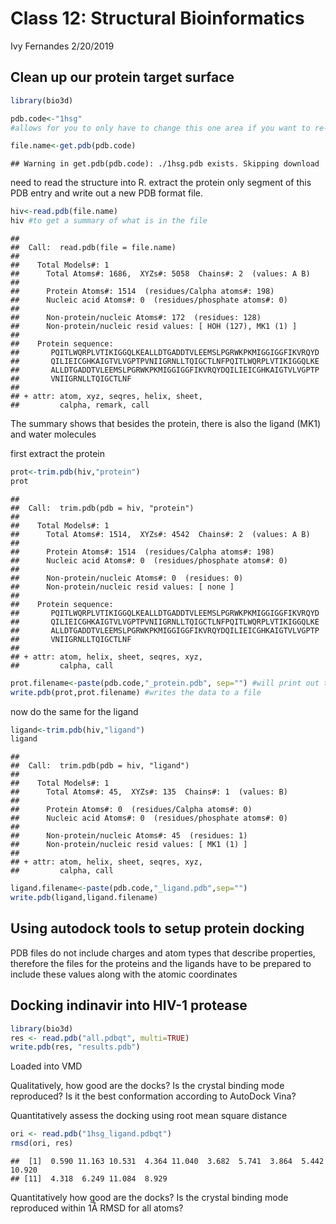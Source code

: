 Class 12: Structural Bioinformatics
================
Ivy Fernandes
2/20/2019

Clean up our protein target surface
-----------------------------------

``` r
library(bio3d)

pdb.code<-"1hsg" 
#allows for you to only have to change this one area if you want to re-use this for other proteins in the future 

file.name<-get.pdb(pdb.code)
```

    ## Warning in get.pdb(pdb.code): ./1hsg.pdb exists. Skipping download

need to read the structure into R. extract the protein only segment of this PDB entry and write out a new PDB format file.

``` r
hiv<-read.pdb(file.name)
hiv #to get a summary of what is in the file
```

    ## 
    ##  Call:  read.pdb(file = file.name)
    ## 
    ##    Total Models#: 1
    ##      Total Atoms#: 1686,  XYZs#: 5058  Chains#: 2  (values: A B)
    ## 
    ##      Protein Atoms#: 1514  (residues/Calpha atoms#: 198)
    ##      Nucleic acid Atoms#: 0  (residues/phosphate atoms#: 0)
    ## 
    ##      Non-protein/nucleic Atoms#: 172  (residues: 128)
    ##      Non-protein/nucleic resid values: [ HOH (127), MK1 (1) ]
    ## 
    ##    Protein sequence:
    ##       PQITLWQRPLVTIKIGGQLKEALLDTGADDTVLEEMSLPGRWKPKMIGGIGGFIKVRQYD
    ##       QILIEICGHKAIGTVLVGPTPVNIIGRNLLTQIGCTLNFPQITLWQRPLVTIKIGGQLKE
    ##       ALLDTGADDTVLEEMSLPGRWKPKMIGGIGGFIKVRQYDQILIEICGHKAIGTVLVGPTP
    ##       VNIIGRNLLTQIGCTLNF
    ## 
    ## + attr: atom, xyz, seqres, helix, sheet,
    ##         calpha, remark, call

The summary shows that besides the protein, there is also the ligand (MK1) and water molecules

first extract the protein

``` r
prot<-trim.pdb(hiv,"protein")
prot
```

    ## 
    ##  Call:  trim.pdb(pdb = hiv, "protein")
    ## 
    ##    Total Models#: 1
    ##      Total Atoms#: 1514,  XYZs#: 4542  Chains#: 2  (values: A B)
    ## 
    ##      Protein Atoms#: 1514  (residues/Calpha atoms#: 198)
    ##      Nucleic acid Atoms#: 0  (residues/phosphate atoms#: 0)
    ## 
    ##      Non-protein/nucleic Atoms#: 0  (residues: 0)
    ##      Non-protein/nucleic resid values: [ none ]
    ## 
    ##    Protein sequence:
    ##       PQITLWQRPLVTIKIGGQLKEALLDTGADDTVLEEMSLPGRWKPKMIGGIGGFIKVRQYD
    ##       QILIEICGHKAIGTVLVGPTPVNIIGRNLLTQIGCTLNFPQITLWQRPLVTIKIGGQLKE
    ##       ALLDTGADDTVLEEMSLPGRWKPKMIGGIGGFIKVRQYDQILIEICGHKAIGTVLVGPTP
    ##       VNIIGRNLLTQIGCTLNF
    ## 
    ## + attr: atom, helix, sheet, seqres, xyz,
    ##         calpha, call

``` r
prot.filename<-paste(pdb.code,"_protein.pdb", sep="") #will print out the protein that you inititally serarched for attatched to this new string, must use the sep="" so no spaces are incorporated
write.pdb(prot,prot.filename) #writes the data to a file
```

now do the same for the ligand

``` r
ligand<-trim.pdb(hiv,"ligand")
ligand
```

    ## 
    ##  Call:  trim.pdb(pdb = hiv, "ligand")
    ## 
    ##    Total Models#: 1
    ##      Total Atoms#: 45,  XYZs#: 135  Chains#: 1  (values: B)
    ## 
    ##      Protein Atoms#: 0  (residues/Calpha atoms#: 0)
    ##      Nucleic acid Atoms#: 0  (residues/phosphate atoms#: 0)
    ## 
    ##      Non-protein/nucleic Atoms#: 45  (residues: 1)
    ##      Non-protein/nucleic resid values: [ MK1 (1) ]
    ## 
    ## + attr: atom, helix, sheet, seqres, xyz,
    ##         calpha, call

``` r
ligand.filename<-paste(pdb.code,"_ligand.pdb",sep="")
write.pdb(ligand,ligand.filename)
```

Using autodock tools to setup protein docking
---------------------------------------------

PDB files do not include charges and atom types that describe properties, therefore the files for the proteins and the ligands have to be prepared to include these values along with the atomic coordinates

Docking indinavir into HIV-1 protease
-------------------------------------

``` r
library(bio3d)
res <- read.pdb("all.pdbqt", multi=TRUE)
write.pdb(res, "results.pdb")
```

Loaded into VMD

Qualitatively, how good are the docks? Is the crystal binding mode reproduced? Is it the best conformation according to AutoDock Vina?

Quantitatively assess the docking using root mean square distance

``` r
ori <- read.pdb("1hsg_ligand.pdbqt")
rmsd(ori, res)
```

    ##  [1]  0.590 11.163 10.531  4.364 11.040  3.682  5.741  3.864  5.442 10.920
    ## [11]  4.318  6.249 11.084  8.929

Quantitatively how good are the docks? Is the crystal binding mode reproduced within 1Å RMSD for all atoms?

